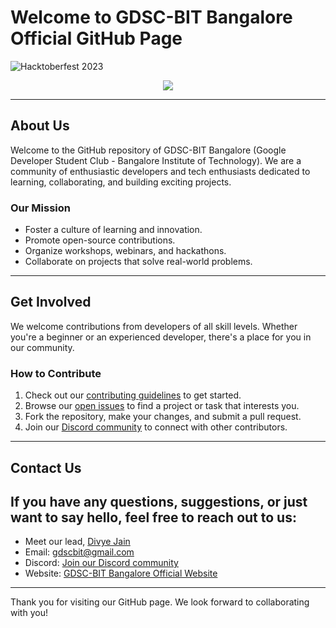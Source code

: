 # Welcome to GDSC-BIT Bangalore Official GitHub Page


  ![Hacktoberfest 2023](https://res.cloudinary.com/practicaldev/image/fetch/s--pZcW8RPz--/c_limit%2Cf_auto%2Cfl_progressive%2Cq_66%2Cw_800/https://dev-to-uploads.s3.amazonaws.com/uploads/articles/ixtv9dsr5qohhnz0gkup.gif)

<div align="center">
<img src="https://komarev.com/ghpvc/?username=gdsc-bit&&style=flat-square" align="center" />
</div>  

---

## About Us

Welcome to the GitHub repository of GDSC-BIT Bangalore (Google Developer Student Club - Bangalore Institute of Technology). We are a community of enthusiastic developers and tech enthusiasts dedicated to learning, collaborating, and building exciting projects.

### Our Mission

- Foster a culture of learning and innovation.
- Promote open-source contributions.
- Organize workshops, webinars, and hackathons.
- Collaborate on projects that solve real-world problems.

---

## Get Involved

We welcome contributions from developers of all skill levels. Whether you're a beginner or an experienced developer, there's a place for you in our community.

### How to Contribute

1. Check out our [contributing guidelines](https://github.com/gdsc-bit/newbie-practice#readme) to get started.
2. Browse our [open issues](https://github.com/gdsc-bit/gdsc-bit/issues) to find a project or task that interests you.
3. Fork the repository, make your changes, and submit a pull request.
4. Join our [Discord community](https://discord.gg/hv79UqwxcA) to connect with other contributors.

---

## Contact Us

If you have any questions, suggestions, or just want to say hello, feel free to reach out to us:
---

- Meet our lead, [Divye Jain](https://github.com/divyej)
- Email: gdscbit@gmail.com
- Discord: [Join our Discord community](https://discord.gg/hv79UqwxcA)
- Website: [GDSC-BIT Bangalore Official Website](https://gdsc.community.dev/bangalore-institute-of-technology-bengaluru/)

---

Thank you for visiting our GitHub page. We look forward to collaborating with you!

  
 

